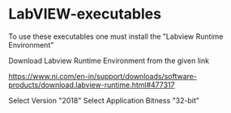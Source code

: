 # LabVIEW-executables

To use these executables one must install the "Labview Runtime Environment"

Download Labview Runtime Environment from the given link

https://www.ni.com/en-in/support/downloads/software-products/download.labview-runtime.html#477317

Select Version "2018" 
Select Application Bitness "32-bit"
